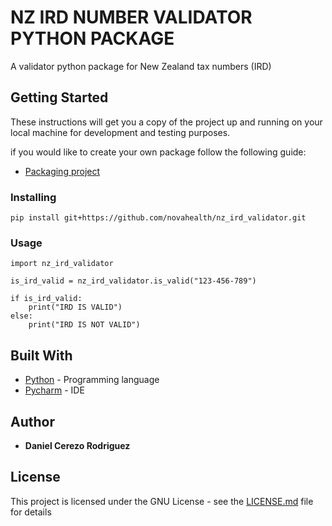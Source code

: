 # NZ IRD NUMBER VALIDATOR PYTHON PACKAGE

A validator python package for New Zealand tax numbers (IRD)

## Getting Started

These instructions will get you a copy of the project up and 
running on your local machine for development and testing purposes.

if you would like to create your own package follow the following guide:
* [Packaging project](https://packaging.python.org/tutorials/packaging-projects/)

### Installing

```
pip install git+https://github.com/novahealth/nz_ird_validator.git
```

### Usage

```
import nz_ird_validator

is_ird_valid = nz_ird_validator.is_valid("123-456-789")

if is_ird_valid:
    print("IRD IS VALID")
else:
    print("IRD IS NOT VALID")
```

## Built With

* [Python](https://www.python.org/) - Programming language
* [Pycharm](https://www.jetbrains.com/pycharm/) - IDE

## Author

* **Daniel Cerezo Rodriguez**

## License

This project is licensed under the GNU License - see the [LICENSE.md](LICENSE.md) file for details